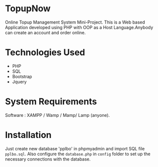 # TopupNow
Online Topup Management System Mini-Project. This is a Web based Application developed using PHP with OOP as a Host Language.Anybody can create an account and order online.

# Technologies Used
* PHP
* SQL
* Bootstrap
* Jquery

# System Requirements
Software : XAMPP / Wamp / Mamp/ Lamp (anyone).

# Installation
Just create new database 'pplbo' in phpmyadmin and import SQL file ```pplbo.sql```. Also configure the ```database.php``` in ```config``` folder to set up the necessary connections with the database.




